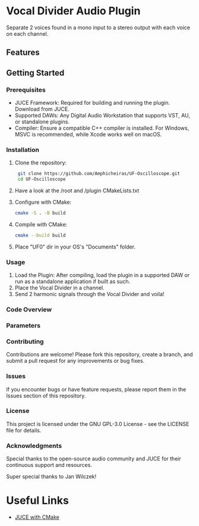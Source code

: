 # Vocal Divider Audio Plugin

Separate 2 voices found in a mono input to a stereo output with each voice on each channel.

## Features


## Getting Started
### Prerequisites

- JUCE Framework: Required for building and running the plugin. Download from JUCE.
- Supported DAWs: Any Digital Audio Workstation that supports VST, AU, or standalone plugins.
- Compiler: Ensure a compatible C++ compiler is installed. For Windows, MSVC is recommended, while Xcode works well on macOS.

### Installation

1. Clone the repository:
    ```sh
     git clone https://github.com/Amphicheiras/UF-Oscilloscope.git
     cd UF-Oscilloscope
    ```

2. Have a look at the /root and /plugin CMakeLists.txt

2. Configure with CMake:
   ```sh
   cmake -S . -B build
   ```

3. Compile with CMake:
   ```sh
   cmake --build build
   ```

4. Place "UF0" dir in your OS's "Documents" folder.

### Usage

1. Load the Plugin:
   After compiling, load the plugin in a supported DAW or run as a standalone application if built as such.
2. Place the Vocal Divider in a channel.
3. Send 2 harmonic signals through the Vocal Divider and voila!

### Code Overview


### Parameters


### Contributing

Contributions are welcome! Please fork this repository, create a branch, and submit a pull request for any improvements or bug fixes.

### Issues

If you encounter bugs or have feature requests, please report them in the Issues section of this repository.

### License

This project is licensed under the GNU GPL-3.0 License - see the LICENSE file for details.

### Acknowledgments

Special thanks to the open-source audio community and JUCE for their continuous support and resources.

Super special thanks to Jan Wilczek!

# Useful Links

- [JUCE with CMake](https://www.youtube.com/watch?v=Uq7Hwt18s3s)

